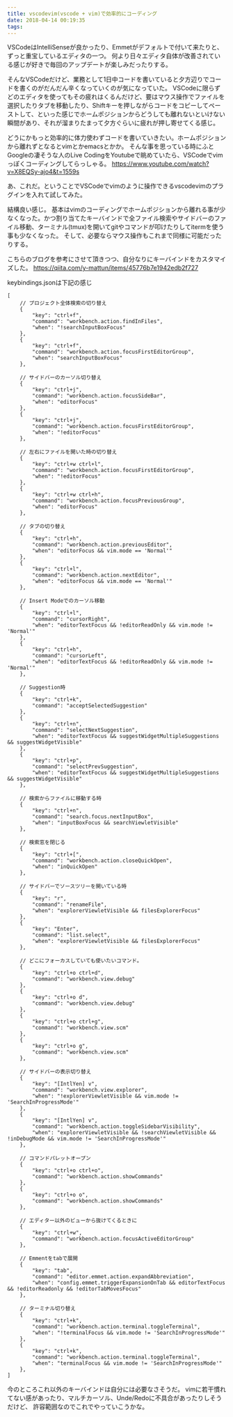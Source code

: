 ```yaml
---
title: vscodevim(vscode + vim)で効率的にコーディング
date: 2018-04-14 00:19:35
tags:
---
```


VSCodeはIntelliSenseが良かったり、Emmetがデフォルトで付いて来たりと、ずっと重宝しているエディタの一つ。
何より日々エディタ自体が改善されている感じが好きで毎回のアップデートが楽しみだったりする。

そんなVSCodeだけど、業務として1日中コードを書いていると夕方辺りでコードを書くのがだんだん辛くなっていくのが気になっていた。
VSCodeに限らずどのエディタを使ってもその疲れはくるんだけど、要はマウス操作でファイルを選択したりタブを移動したり、Shiftキーを押しながらコードをコピーしてペーストして、といった感じでホームポジションからどうしても離れないといけない瞬間があり、それが溜まりたまって夕方ぐらいに疲れが押し寄せてくる感じ。

どうにかもっと効率的に体力使わずコードを書いていきたい。ホームポジションから離れずとなるとvimとかemacsとかか。
そんな事を思っている時にふとGoogleの凄そうな人のLive CodingをYoutubeで眺めていたら、VSCodeでvimっぽくコーディングしてらっしゃる。
https://www.youtube.com/watch?v=X8EQSy-ajo4&t=1559s

あ、これだ。ということでVSCodeでvimのように操作できるvscodevimのプラグインを入れて試してみた。

結構良い感じ。
基本はvimのコーディングでホームポジションから離れる事が少なくなった。かつ割り当てたキーバインドで全ファイル検索やサイドバーのファイル移動、ターミナル(tmux)を開いてgitやコマンドが叩けたりしてitermを使う事も少なくなった。
そして、必要ならマウス操作もこれまで同様に可能だったりする。

こちらのブログを参考にさせて頂きつつ、自分なりにキーバインドをカスタマイズした。
https://qiita.com/y-mattun/items/45776b7e1942edb2f727

keybindings.jsonは下記の感じ
```
[
    // プロジェクト全体検索の切り替え
    {
        "key": "ctrl+f",
        "command": "workbench.action.findInFiles",
        "when": "!searchInputBoxFocus"
    },
    {
        "key": "ctrl+f",
        "command": "workbench.action.focusFirstEditorGroup",
        "when": "searchInputBoxFocus"
    },

    // サイドバーのカーソル切り替え
    {
        "key": "ctrl+j",
        "command": "workbench.action.focusSideBar",
        "when": "editorFocus"
    },
    {
        "key": "ctrl+j",
        "command": "workbench.action.focusFirstEditorGroup",
        "when": "!editorFocus"
    },

    // 左右にファイルを開いた時の切り替え
    {
        "key": "ctrl+w ctrl+l",
        "command": "workbench.action.focusFirstEditorGroup",
        "when": "!editorFocus"
    },
    {
        "key": "ctrl+w ctrl+h",
        "command": "workbench.action.focusPreviousGroup",
        "when": "editorFocus"
    },

    // タブの切り替え
    {
        "key": "ctrl+h",
        "command": "workbench.action.previousEditor",
        "when": "editorFocus && vim.mode == 'Normal'"
    },
    {
        "key": "ctrl+l",
        "command": "workbench.action.nextEditor",
        "when": "editorFocus && vim.mode == 'Normal'"
    },

    // Insert Modeでのカーソル移動
    {
        "key": "ctrl+l",
        "command": "cursorRight",
        "when": "editorTextFocus && !editorReadOnly && vim.mode != 'Normal'"
    },
    {
        "key": "ctrl+h",
        "command": "cursorLeft",
        "when": "editorTextFocus && !editorReadOnly && vim.mode != 'Normal'"
    },

    // Suggestion時
    {
        "key": "ctrl+k",
        "command": "acceptSelectedSuggestion"
    },
    {
        "key": "ctrl+n",
        "command": "selectNextSuggestion",
        "when": "editorTextFocus && suggestWidgetMultipleSuggestions && suggestWidgetVisible"
    },
    {
        "key": "ctrl+p",
        "command": "selectPrevSuggestion",
        "when": "editorTextFocus && suggestWidgetMultipleSuggestions && suggestWidgetVisible"
    },

    // 検索からファイルに移動する時
    {
        "key": "ctrl+n",
        "command": "search.focus.nextInputBox",
        "when": "inputBoxFocus && searchViewletVisible"
    },

    // 検索窓を閉じる
    {
        "key": "ctrl+[",
        "command": "workbench.action.closeQuickOpen",
        "when": "inQuickOpen"
    },

    // サイドバーでソースツリーを開いている時
    {
        "key": "r",
        "command": "renameFile",
        "when": "explorerViewletVisible && filesExplorerFocus"
    },
    {
        "key": "Enter",
        "command": "list.select",
        "when": "explorerViewletVisible && filesExplorerFocus"
    },

    // どこにフォーカスしていても使いたいコマンド。
    {
        "key": "ctrl+o ctrl+d",
        "command": "workbench.view.debug"
    },
    {
        "key": "ctrl+o d",
        "command": "workbench.view.debug"
    },
    {
        "key": "ctrl+o ctrl+g",
        "command": "workbench.view.scm"
    },
    {
        "key": "ctrl+o g",
        "command": "workbench.view.scm"
    },

    // サイドバーの表示切り替え
    {
        "key": "[IntlYen] v",
        "command": "workbench.view.explorer",
        "when": "!explorerViewletVisible && vim.mode != 'SearchInProgressMode'"
    },
    {
        "key": "[IntlYen] v",
        "command": "workbench.action.toggleSidebarVisibility",
        "when": "explorerViewletVisible && !searchViewletVisible && !inDebugMode && vim.mode != 'SearchInProgressMode'"
    },

    // コマンドパレットオープン
    {
        "key": "ctrl+o ctrl+o",
        "command": "workbench.action.showCommands"
    },
    {
        "key": "ctrl+o o",
        "command": "workbench.action.showCommands"
    },

    // エディター以外のビューから抜けてくるときに
    {
        "key": "ctrl+w",
        "command": "workbench.action.focusActiveEditorGroup"
    },

    // Emmentをtabで展開
    {
        "key": "tab",
        "command": "editor.emmet.action.expandAbbreviation",
        "when": "config.emmet.triggerExpansionOnTab && editorTextFocus && !editorReadonly && !editorTabMovesFocus"
    },

    // ターミナル切り替え
    {
        "key": "ctrl+k",
        "command": "workbench.action.terminal.toggleTerminal",
        "when": "!terminalFocus && vim.mode != 'SearchInProgressMode'"
    },
    {
        "key": "ctrl+k",
        "command": "workbench.action.terminal.toggleTerminal",
        "when": "terminalFocus && vim.mode != 'SearchInProgressMode'"
    },
]
```

今のところこれ以外のキーバインドは自分には必要なさそうだ。
vimに若干慣れてない感があったり、マルチカーソル、Unde/Redoに不具合があったりしそうだけど、
許容範囲なのでこれでやっていこうかな。
